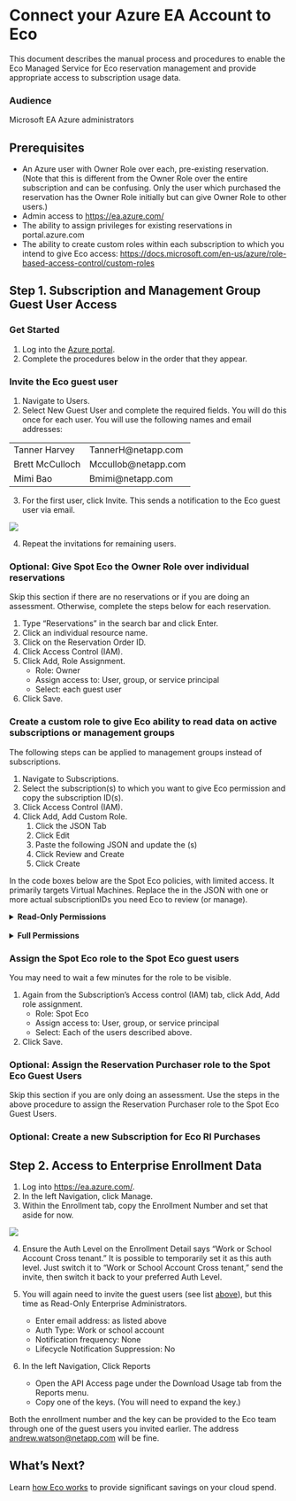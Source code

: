 # Connect your Azure EA Account to Eco

This document describes the manual process and procedures to enable the Eco Managed Service for Eco reservation management and provide appropriate access to subscription usage data.

### Audience

Microsoft EA Azure administrators

## Prerequisites

- An Azure user with Owner Role over each, pre-existing reservation. (Note that this is different from the Owner Role over the entire subscription and can be confusing. Only the user which purchased the reservation has the Owner Role initially but can give Owner Role to other users.)
- Admin access to https://ea.azure.com/
- The ability to assign privileges for existing reservations in portal.azure.com
- The ability to create custom roles within each subscription to which you intend to give Eco access: https://docs.microsoft.com/en-us/azure/role-based-access-control/custom-roles

## Step 1. Subscription and Management Group Guest User Access

### Get Started

1. Log into the [Azure portal](https://portal.azure.com/).
2. Complete the procedures below in the order that they appear.

### Invite the Eco guest user

1. Navigate to Users.
2. Select New Guest User and complete the required fields. You will do this once for each user. You will use the following names and email addresses:

<table>
  <tr>
    <td> Tanner Harvey  </td>
    <td> TannerH@netapp.com  </td>
  </tr>
  <tr>
    <td> Brett McCulloch  </td>
    <td> Mccullob@netapp.com   </td>
  </tr>
  <tr>
    <td> Mimi Bao  </td>
    <td> Bmimi@netapp.com  </td>
  </tr>
</table>

3. For the first user, click Invite. This sends a notification to the Eco guest user via email.

<img src="/eco/_media/connect-azure-ea-to-eco-01.png" />

4. Repeat the invitations for remaining users.

### Optional: Give Spot Eco the Owner Role over individual reservations

Skip this section if there are no reservations or if you are doing an assessment. Otherwise, complete the steps below for each reservation.

1. Type “Reservations” in the search bar and click Enter.
2. Click an individual resource name.
3. Click on the Reservation Order ID.
4. Click Access Control (IAM).
5. Click Add, Role Assignment.
   - Role: Owner
   - Assign access to: User, group, or service principal
   - Select: each guest user
6. Click Save.

### Create a custom role to give Eco ability to read data on active subscriptions or management groups

The following steps can be applied to management groups instead of subscriptions.

1. Navigate to Subscriptions.
2. Select the subscription(s) to which you want to give Eco permission and copy the subscription ID(s).
3. Click Access Control (IAM).
4. Click Add, Add Custom Role.
   1. Click the JSON Tab
   2. Click Edit
   3. Paste the following JSON and update the <subscriptionID>(s)
   4. Click Review and Create
   5. Click Create

In the code boxes below are the Spot Eco policies, with limited access. It primarily targets Virtual Machines. Replace the <subscriptionID> in the JSON with one or more actual subscriptionIDs you need Eco to review (or manage).

<details>
  <summary markdown="span"><strong>Read-Only Permissions</strong></summary>

#### Read-Only Permissions

```json
{
  "properties": {
    "roleName": "Spot Eco",
    "description": "Spot Eco read-only role to be granted to Spot Eco users to each subscription for which an assessment is desired",
    "assignableScopes": ["/subscriptions/<subscriptionID>"],
    "permissions": [
      {
        "actions": [
          "Microsoft.Authorization/roleAssignments/read",
          "Microsoft.Advisor/generateRecommendations/action",
          "Microsoft.Advisor/register/action",
          "Microsoft.Advisor/unregister/action",
          "Microsoft.Advisor/configurations/read",
          "Microsoft.Advisor/generateRecommendations/read",
          "Microsoft.Advisor/operations/read",
          "Microsoft.Advisor/recommendations/read",
          "Microsoft.Advisor/recommendations/available/action",
          "Microsoft.Advisor/recommendations/suppressions/read",
          "Microsoft.Capacity/catalogs/read",
          "Microsoft.Capacity/register/action",
          "Microsoft.Compute/register/action",
          "Microsoft.Compute/capacityReservationGroups/read",
          "Microsoft.Compute/operations/read",
          "Microsoft.Compute/availabilitySets/vmSizes/read",
          "Microsoft.Compute/availabilitySets/read",
          "Microsoft.Compute/capacityReservationGroups/capacityReservations/read",
          "Microsoft.Compute/locations/capsOperations/read",
          "Microsoft.Compute/cloudServices/instanceView/read",
          "Microsoft.Compute/cloudServices/providers/Microsoft.Insights/metricDefinitions/read",
          "Microsoft.Compute/cloudServices/roles/providers/Microsoft.Insights/metricDefinitions/read",
          "Microsoft.Compute/locations/publishers/artifacttypes/offers/skus/read",
          "Microsoft.Compute/skus/read",
          "Microsoft.Compute/locations/usages/read",
          "Microsoft.Compute/virtualMachineScaleSets/vmSizes/read",
          "Microsoft.Compute/virtualMachineScaleSets/virtualMachines/read",
          "Microsoft.Compute/locations/vmSizes/read",
          "Microsoft.Compute/virtualMachines/read",
          "Microsoft.Compute/virtualMachines/vmSizes/read",
          "Microsoft.Consumption/register/action",
          "Microsoft.Consumption/reservationRecommendations/read",
          "Microsoft.CostManagement/query/action",
          "Microsoft.CostManagement/reports/action",
          "Microsoft.CostManagement/exports/action",
          "Microsoft.CostManagement/register/action",
          "Microsoft.CostManagement/views/action",
          "Microsoft.CostManagement/forecast/action",
          "Microsoft.CostManagement/alerts/read",
          "Microsoft.CostManagement/cloudConnectors/read",
          "Microsoft.CostManagement/dimensions/read",
          "Microsoft.CostManagement/exports/read",
          "Microsoft.CostManagement/exports/write",
          "Microsoft.CostManagement/exports/delete",
          "Microsoft.CostManagement/exports/run/action",
          "Microsoft.CostManagement/externalBillingAccounts/read",
          "Microsoft.CostManagement/externalBillingAccounts/query/action",
          "Microsoft.CostManagement/externalBillingAccounts/forecast/action",
          "Microsoft.CostManagement/externalBillingAccounts/dimensions/read",
          "Microsoft.CostManagement/externalBillingAccounts/query/read",
          "Microsoft.CostManagement/externalBillingAccounts/externalSubscriptions/read",
          "Microsoft.CostManagement/externalBillingAccounts/forecast/read",
          "Microsoft.CostManagement/externalSubscriptions/read",
          "Microsoft.CostManagement/externalSubscriptions/query/action",
          "Microsoft.CostManagement/externalSubscriptions/forecast/action",
          "Microsoft.CostManagement/externalSubscriptions/dimensions/read",
          "Microsoft.CostManagement/externalSubscriptions/query/read",
          "Microsoft.CostManagement/externalSubscriptions/forecast/read",
          "Microsoft.CostManagement/forecast/read",
          "Microsoft.CostManagement/operations/read",
          "Microsoft.CostManagement/query/read",
          "Microsoft.CostManagement/reports/read",
          "Microsoft.CostManagement/views/read",
          "Microsoft.CostManagement/views/delete",
          "Microsoft.CostManagement/views/write",
          "Microsoft.CostManagement/tenants/register/action",
          "Microsoft.CostManagement/budgets/read",
          "Microsoft.Insights/MetricDefinitions/Read",
          "Microsoft.Insights/Metrics/Read",
          "Microsoft.Resources/tags/read",
          "Microsoft.Resources/subscriptions/read",
          "Microsoft.Resources/subscriptions/resourceGroups/read",
          "Microsoft.SQL/register/action"
        ],
        "notActions": [],
        "dataActions": [],
        "notDataActions": []
      }
    ]
  }
}
```

</details><br>

<details>
  <summary markdown="span"><strong>Full Permissions</strong></summary>

#### Full Permissions

```json
{
  "properties": {
    "roleName": "Spot Eco",
    "description": "Spot Eco full permission role to be granted to Spot Eco users to each subscription to enable automation",
    "assignableScopes": ["/subscriptions/<subscriptionID>"],
    "permissions": [
      {
        "actions": [
          "Microsoft.Authorization/roleAssignments/read",
          "Microsoft.Advisor/generateRecommendations/action",
          "Microsoft.Advisor/register/action",
          "Microsoft.Advisor/unregister/action",
          "Microsoft.Advisor/configurations/read",
          "Microsoft.Advisor/configurations/write",
          "Microsoft.Advisor/generateRecommendations/read",
          "Microsoft.Advisor/operations/read",
          "Microsoft.Advisor/recommendations/read",
          "Microsoft.Advisor/recommendations/available/action",
          "Microsoft.Advisor/recommendations/suppressions/read",
          "Microsoft.Advisor/recommendations/suppressions/write",
          "Microsoft.Advisor/recommendations/suppressions/delete",
          "Microsoft.Capacity/catalogs/read",
          "Microsoft.Capacity/register/action",
          "Microsoft.Compute/register/action",
          "Microsoft.Compute/capacityReservationGroups/read",
          "Microsoft.Compute/operations/read",
          "Microsoft.Compute/availabilitySets/vmSizes/read",
          "Microsoft.Compute/availabilitySets/read",
          "Microsoft.Compute/capacityReservationGroups/capacityReservations/read",
          "Microsoft.Compute/locations/capsOperations/read",
          "Microsoft.Compute/cloudServices/instanceView/read",
          "Microsoft.Compute/cloudServices/providers/Microsoft.Insights/metricDefinitions/read",
          "Microsoft.Compute/cloudServices/roles/providers/Microsoft.Insights/metricDefinitions/read",
          "Microsoft.Compute/locations/publishers/artifacttypes/offers/skus/read",
          "Microsoft.Compute/skus/read",
          "Microsoft.Compute/locations/usages/read",
          "Microsoft.Compute/virtualMachineScaleSets/vmSizes/read",
          "Microsoft.Compute/virtualMachineScaleSets/virtualMachines/read",
          "Microsoft.Compute/locations/vmSizes/read",
          "Microsoft.Compute/virtualMachines/read",
          "Microsoft.Compute/virtualMachines/vmSizes/read",
          "Microsoft.Consumption/register/action",
          "Microsoft.Consumption/reservationRecommendations/read",
          "Microsoft.CostManagement/query/action",
          "Microsoft.CostManagement/reports/action",
          "Microsoft.CostManagement/exports/action",
          "Microsoft.CostManagement/register/action",
          "Microsoft.CostManagement/views/action",
          "Microsoft.CostManagement/forecast/action",
          "Microsoft.CostManagement/alerts/read",
          "Microsoft.CostManagement/cloudConnectors/read",
          "Microsoft.CostManagement/dimensions/read",
          "Microsoft.CostManagement/exports/read",
          "Microsoft.CostManagement/exports/write",
          "Microsoft.CostManagement/exports/delete",
          "Microsoft.CostManagement/exports/run/action",
          "Microsoft.CostManagement/externalBillingAccounts/read",
          "Microsoft.CostManagement/externalBillingAccounts/query/action",
          "Microsoft.CostManagement/externalBillingAccounts/forecast/action",
          "Microsoft.CostManagement/externalBillingAccounts/dimensions/read",
          "Microsoft.CostManagement/externalBillingAccounts/query/read",
          "Microsoft.CostManagement/externalBillingAccounts/externalSubscriptions/read",
          "Microsoft.CostManagement/externalBillingAccounts/forecast/read",
          "Microsoft.CostManagement/externalSubscriptions/read",
          "Microsoft.CostManagement/externalSubscriptions/query/action",
          "Microsoft.CostManagement/externalSubscriptions/forecast/action",
          "Microsoft.CostManagement/externalSubscriptions/dimensions/read",
          "Microsoft.CostManagement/externalSubscriptions/query/read",
          "Microsoft.CostManagement/externalSubscriptions/forecast/read",
          "Microsoft.CostManagement/forecast/read",
          "Microsoft.CostManagement/operations/read",
          "Microsoft.CostManagement/query/read",
          "Microsoft.CostManagement/reports/read",
          "Microsoft.CostManagement/views/read",
          "Microsoft.CostManagement/views/delete",
          "Microsoft.CostManagement/views/write",
          "Microsoft.CostManagement/tenants/register/action",
          "Microsoft.CostManagement/budgets/read",
          "Microsoft.Insights/MetricDefinitions/Read",
          "Microsoft.Insights/Metrics/Read",
          "Microsoft.Resources/tags/read",
          "Microsoft.Resources/subscriptions/read",
          "Microsoft.Resources/subscriptions/resourceGroups/read",
          "Microsoft.Support/supportTickets/read",
          "Microsoft.Support/supportTickets/write",
          "Microsoft.SQL/register/action"
        ],
        "notActions": [],
        "dataActions": [],
        "notDataActions": []
      }
    ]
  }
}
```

</details>


### Assign the Spot Eco role to the Spot Eco guest users

You may need to wait a few minutes for the role to be visible.

1. Again from the Subscription’s Access control (IAM) tab, click Add, Add role assignment.
   - Role: Spot Eco
   - Assign access to: User, group, or service principal
   - Select: Each of the users described above.
2. Click Save.

### Optional: Assign the Reservation Purchaser role to the Spot Eco Guest Users

Skip this section if you are only doing an assessment. Use the steps in the above procedure to assign the Reservation Purchaser role to the Spot Eco Guest Users.

### Optional: Create a new Subscription for Eco RI Purchases

## Step 2. Access to Enterprise Enrollment Data

1. Log into https://ea.azure.com/.
2. In the left Navigation, click Manage.
3. Within the Enrollment tab, copy the Enrollment Number and set that aside for now.

<img src="/eco/_media/connect-azure-ea-to-eco-02.png" />

4. Ensure the Auth Level on the Enrollment Detail says “Work or School Account Cross tenant.”
   It is possible to temporarily set it as this auth level. Just switch it to “Work or School Account Cross tenant,” send the invite, then switch it back to your preferred Auth Level.
5. You will again need to invite the guest users (see list [above](eco/getting-started/connect-azure-ea-to-eco?id=invite-the-eco-guest-user)), but this time as Read-Only Enterprise Administrators.

   - Enter email address: as listed above
   - Auth Type: Work or school account
   - Notification frequency: None
   - Lifecycle Notification Suppression: No

6. In the left Navigation, Click Reports
   - Open the API Access page under the Download Usage tab from the Reports menu.
   - Copy one of the keys. (You will need to expand the key.)

Both the enrollment number and the key can be provided to the Eco team through one of the guest users you invited earlier. The address andrew.watson@netapp.com will be fine.

## What’s Next?

Learn [how Eco works](eco/azure-tutorials/) to provide significant savings on your cloud spend.
